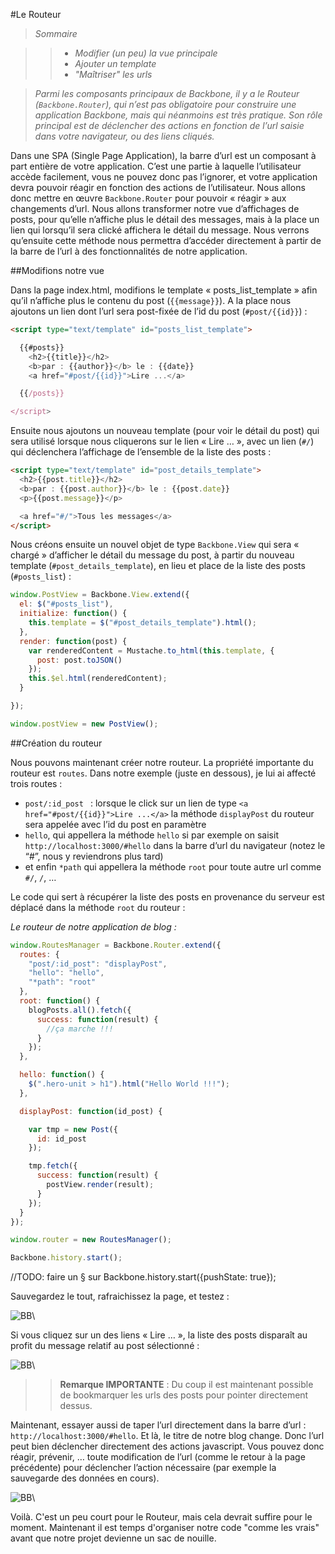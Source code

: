 #Le Routeur

>*Sommaire*

>>- *Modifier (un peu) la vue principale*
>>- *Ajouter un template*
>>- *"Maîtriser" les urls*


>*Parmi les composants principaux de Backbone, il y a le Routeur (`Backbone.Router`), qui n’est pas obligatoire pour construire une application Backbone, mais qui néanmoins est très pratique. Son rôle principal est de déclencher des actions en fonction de l’url saisie dans votre navigateur, ou des liens cliqués.*

Dans une SPA (Single Page Application), la barre d’url est un composant à part entière de votre application. C’est une partie à laquelle l’utilisateur accède facilement, vous ne pouvez donc pas l’ignorer, et votre application devra pouvoir réagir en fonction des actions de l’utilisateur. Nous allons donc mettre en œuvre `Backbone.Router` pour pouvoir « réagir » aux changements d’url.
Nous allons transformer notre vue d’affichages de posts, pour qu’elle n’affiche plus le détail des messages, mais à la place un lien qui lorsqu’il sera clické affichera le détail du message. Nous verrons qu’ensuite cette méthode nous permettra d’accéder directement à partir de la barre de l’url à des fonctionnalités de notre application.

##Modifions notre vue

Dans la page index.html, modifions le template « posts_list_template » afin qu’il n’affiche plus le contenu du post (`{{message}}`). A la place nous ajoutons un lien dont l’url sera post-fixée de l’id du post (`#post/{{id}}`) :

```html
<script type="text/template" id="posts_list_template">

  {{#posts}}
    <h2>{{title}}</h2>
    <b>par : {{author}}</b> le : {{date}}
    <a href="#post/{{id}}">Lire ...</a>

  {{/posts}}

</script>
```

Ensuite nous ajoutons un nouveau template (pour voir le détail du post) qui sera utilisé lorsque nous cliquerons sur le lien « Lire … », avec un lien (`#/`) qui déclenchera l’affichage de l’ensemble de la liste des posts :

```html
<script type="text/template" id="post_details_template">
  <h2>{{post.title}}</h2>
  <b>par : {{post.author}}</b> le : {{post.date}}
  <p>{{post.message}}</p>

  <a href="#/">Tous les messages</a>
</script>
```

Nous créons ensuite un nouvel objet de type `Backbone.View` qui sera « chargé » d’afficher le détail du message du post, à partir du nouveau template (`#post_details_template`), en lieu et place de la liste des posts (`#posts_list`) :

```javascript
window.PostView = Backbone.View.extend({
  el: $("#posts_list"),
  initialize: function() {
    this.template = $("#post_details_template").html();
  },
  render: function(post) {
    var renderedContent = Mustache.to_html(this.template, {
      post: post.toJSON()
    });
    this.$el.html(renderedContent);
  }

});

window.postView = new PostView();
```

##Création du routeur

Nous pouvons maintenant créer notre routeur. La propriété importante du routeur est `routes`. Dans notre exemple (juste en dessous), je lui ai affecté trois routes :

- `post/:id_post ` : lorsque le click sur un lien de type `<a href="#post/{{id}}">Lire ...</a>` la méthode `displayPost` du routeur sera appelée avec l’id du post en paramètre
- `hello`, qui appellera la méthode `hello` si par exemple on saisit `http://localhost:3000/#hello` dans la barre d’url du navigateur (notez le “#”, nous y reviendrons plus tard)
- et enfin `*path` qui appellera la méthode `root` pour toute autre url comme `#/`, `/`, …

Le code qui sert à récupérer la liste des posts en provenance du serveur est déplacé dans la méthode `root` du routeur :

*Le routeur de notre application de blog :*

```javascript
window.RoutesManager = Backbone.Router.extend({
  routes: {
    "post/:id_post": "displayPost",
    "hello": "hello",
    "*path": "root"
  },
  root: function() {
    blogPosts.all().fetch({
      success: function(result) {
        //ça marche !!!
      }
    });
  },

  hello: function() {
    $(".hero-unit > h1").html("Hello World !!!");
  },

  displayPost: function(id_post) {

    var tmp = new Post({
      id: id_post
    });

    tmp.fetch({
      success: function(result) {
        postView.render(result);
      }
    });
  }
});

window.router = new RoutesManager();

Backbone.history.start();
```

  //TODO: faire un § sur Backbone.history.start({pushState: true});

Sauvegardez le tout, rafraichissez la page, et testez :

![BB](RSRC/08_01_routeur.png)\


Si vous cliquez sur un des liens « Lire … », la liste des posts disparaît au profit du message relatif au post sélectionné :

![BB](RSRC/08_02_routeur.png)\


>>**Remarque IMPORTANTE** : Du coup il est maintenant possible de bookmarquer les urls des posts pour pointer directement dessus.

Maintenant, essayer aussi de taper l’url directement dans la barre d’url : `http://localhost:3000/#hello`. Et là, le titre de notre blog change. Donc l’url peut bien déclencher directement des actions javascript. Vous pouvez donc réagir, prévenir, … toute modification de l’url (comme le retour à la page précédente) pour déclencher l’action nécessaire (par exemple la sauvegarde des données en cours).

![BB](RSRC/08_03_routeur.png)\


Voilà. C'est un peu court pour le Routeur, mais cela devrait suffire pour le moment. Maintenant il est temps d'organiser notre code "comme les vrais" avant que notre projet devienne un sac de nouille.


